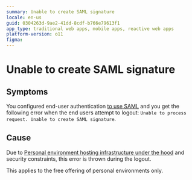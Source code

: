 ```yaml
---
summary: Unable to create SAML signature
locale: en-us
guid: 0304263d-9ae2-41dd-8cdf-b766e79613f1
app_type: traditional web apps, mobile apps, reactive web apps
platform-version: o11
figma:
---
```


# Unable to create SAML signature

## Symptoms

You configured end-user authentication [to use SAML](https://success.outsystems.com/documentation/11/developing_an_application/secure_the_application/end_users/end_users_authentication/configure_saml_2.0_authentication/) and you get the following error when the end users attempt to logout: ``Unable to process request. Unable to create SAML signature``.

## Cause

Due to [Personal environment hosting infrastructure under the hood](https://success.outsystems.com/support/licensing/personal_environment_hosting_infrastructure_under_the_hood/) and security constraints, this error is thrown during the logout.

<div class="info" markdown="1">

This applies to the free offering of personal environments only.

</div>

